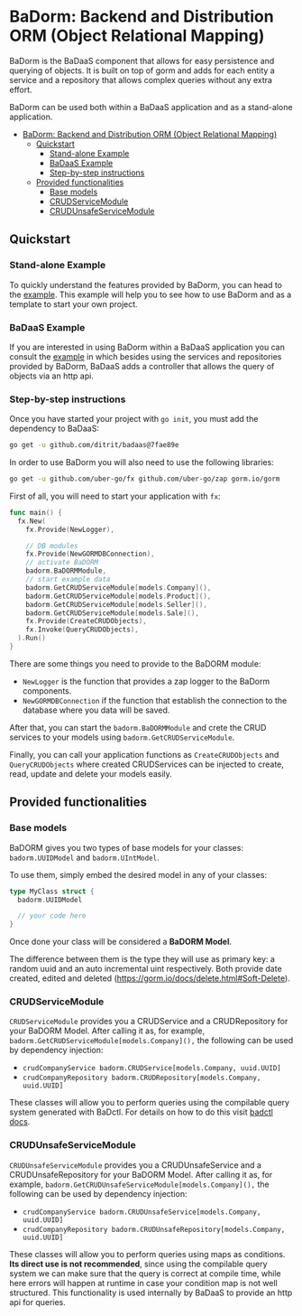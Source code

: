 # BaDorm: Backend and Distribution ORM (Object Relational Mapping)

BaDorm is the BaDaaS component that allows for easy persistence and querying of objects. It is built on top of gorm and adds for each entity a service and a repository that allows complex queries without any extra effort.

BaDorm can be used both within a BaDaaS application and as a stand-alone application.

- [BaDorm: Backend and Distribution ORM (Object Relational Mapping)](#badorm-backend-and-distribution-orm-object-relational-mapping)
  - [Quickstart](#quickstart)
    - [Stand-alone Example](#stand-alone-example)
    - [BaDaaS Example](#badaas-example)
    - [Step-by-step instructions](#step-by-step-instructions)
  - [Provided functionalities](#provided-functionalities)
    - [Base models](#base-models)
    - [CRUDServiceModule](#crudservicemodule)
    - [CRUDUnsafeServiceModule](#crudunsafeservicemodule)

## Quickstart

### Stand-alone Example

To quickly understand the features provided by BaDorm, you can head to the [example](https://github.com/ditrit/badorm-example). This example will help you to see how to use BaDorm and as a template to start your own project.

### BaDaaS Example

If you are interested in using BaDorm within a BaDaaS application you can consult the [example](https://github.com/ditrit/badaas-example) in which besides using the services and repositories provided by BaDorm, BaDaaS adds a controller that allows the query of objects via an http api.

### Step-by-step instructions

Once you have started your project with `go init`, you must add the dependency to BaDaaS:

<!-- TODO remove commit when badaas as a library has a first tagged version -->
```bash
go get -u github.com/ditrit/badaas@7fae89e
```

In order to use BaDorm you will also need to use the following libraries:

```bash
go get -u github.com/uber-go/fx github.com/uber-go/zap gorm.io/gorm
```

First of all, you will need to start your application with `fx`:

```go
func main() {
  fx.New(
    fx.Provide(NewLogger),

    // DB modules
    fx.Provide(NewGORMDBConnection),
    // activate BaDORM
    badorm.BaDORMModule,
    // start example data
    badorm.GetCRUDServiceModule[models.Company](),
    badorm.GetCRUDServiceModule[models.Product](),
    badorm.GetCRUDServiceModule[models.Seller](),
    badorm.GetCRUDServiceModule[models.Sale](),
    fx.Provide(CreateCRUDObjects),
    fx.Invoke(QueryCRUDObjects),
  ).Run()
}
```

There are some things you need to provide to the BaDORM module:

- `NewLogger` is the function that provides a zap logger to the BaDorm components.
- `NewGORMDBConnection` if the function that establish the connection to the database where you data will be saved.

After that, you can start the `badorm.BaDORMModule` and crete the CRUD services to your models using `badorm.GetCRUDServiceModule`.

Finally, you can call your application functions as `CreateCRUDObjects` and `QueryCRUDObjects` where created  CRUDServices can be injected to create, read, update and delete your models easily.

## Provided functionalities

### Base models

BaDORM gives you two types of base models for your classes: `badorm.UUIDModel` and `badorm.UIntModel`.

To use them, simply embed the desired model in any of your classes:

```go
type MyClass struct {
  badorm.UUIDModel

  // your code here
}
```

Once done your class will be considered a **BaDORM Model**.

The difference between them is the type they will use as primary key: a random uuid and an auto incremental uint respectively. Both provide date created, edited and deleted (<https://gorm.io/docs/delete.html#Soft-Delete>).

### CRUDServiceModule

`CRUDServiceModule` provides you a CRUDService and a CRUDRepository for your BaDORM Model. After calling it as, for example, `badorm.GetCRUDServiceModule[models.Company](),` the following can be used by dependency injection:

- `crudCompanyService badorm.CRUDService[models.Company, uuid.UUID]`
- `crudCompanyRepository badorm.CRUDRepository[models.Company, uuid.UUID]`

These classes will allow you to perform queries using the compilable query system generated with BaDctl. For details on how to do this visit [badctl docs](github.com/ditrit/badaas/tools/badctl/README.md#gen-conditions).

### CRUDUnsafeServiceModule

`CRUDUnsafeServiceModule` provides you a CRUDUnsafeService and a CRUDUnsafeRepository for your BaDORM Model. After calling it as, for example, `badorm.GetCRUDUnsafeServiceModule[models.Company](),` the following can be used by dependency injection:

- `crudCompanyService badorm.CRUDUnsafeService[models.Company, uuid.UUID]`
- `crudCompanyRepository badorm.CRUDUnsafeRepository[models.Company, uuid.UUID]`

These classes will allow you to perform queries using maps as conditions. **Its direct use is not recommended**, since using the compilable query system we can make sure that the query is correct at compile time, while here errors will happen at runtime in case your condition map is not well structured. This functionality is used internally by BaDaaS to provide an http api for queries.
